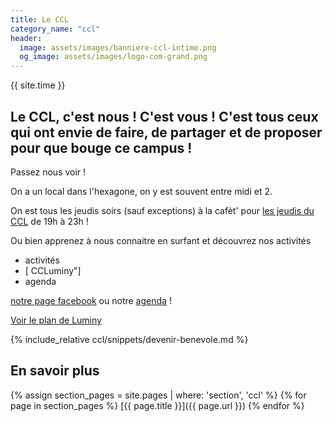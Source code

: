 ```yaml
---
title: Le CCL
category_name: "ccl"
header:
  image: assets/images/banniere-ccl-intime.png
  og_image: assets/images/logo-com-grand.png
---
```


{{ site.time }}

## Le CCL, c'est nous ! C'est vous ! C'est tous ceux qui ont envie de faire, de partager et de proposer pour que bouge ce campus !

Passez nous voir !

On a un local dans l'hexagone, on y est souvent entre midi et 2.

On est tous les jeudis soirs (sauf exceptions) à la cafèt' pour [les
jeudis du CCL](/activites/jeudis/) de 19h à 23h !

Ou bien apprenez à nous connaitre en surfant et découvrez nos activités
- activités
- [<i class='fab fa-fw fa-facebook-square'></i> CCLuminy"]
- agenda

[notre page facebook](https://facebook.com/CCLuminy/) ou notre [agenda](/agenda/) !

[Voir le plan de Luminy](/assets/images/plan-luminy-ccl.png)

{% include_relative ccl/snippets/devenir-benevole.md %}

## En savoir plus
{% assign section_pages = site.pages | where: 'section', 'ccl' %}
{% for page in section_pages %}
  [{{ page.title }}]({{ page.url }})
{% endfor %}
